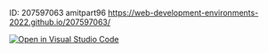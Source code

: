 ID: 207597063
amitpart96
https://web-development-environments-2022.github.io/207597063/

[![Open in Visual Studio Code](https://classroom.github.com/assets/open-in-vscode-c66648af7eb3fe8bc4f294546bfd86ef473780cde1dea487d3c4ff354943c9ae.svg)](https://classroom.github.com/online_ide?assignment_repo_id=7594255&assignment_repo_type=AssignmentRepo)
